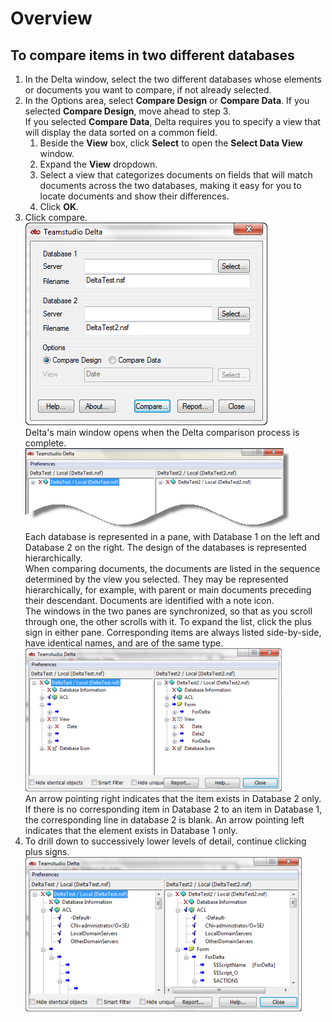 # Overview

## To compare items in two different databases
1. In the Delta window, select the two different databases whose elements or documents you want to compare, if not already selected.
2. In the Options area, select **Compare Design** or **Compare Data**. If you selected **Compare Design**, move ahead to step 3.  
   If you selected **Compare Data**, Delta requires you to specify a view that will display the data sorted on a common field.
    1. Beside the **View** box, click **Select** to open the **Select Data View** window.
    2. Expand the **View** dropdown.
    3. Select a view that categorizes documents on fields that will match documents across the two databases, making it easy for you to locate documents and show their differences.
    4. Click **OK**.
3. Click compare.  
   ![Select Db](img/comparing.png)  
   Delta's main window opens when the Delta comparison process is complete.  
   ![Main Window](img/comparing2.png)  
   Each database is represented in a pane, with Database 1 on the left and Database 2 on the right. The design of the databases is represented hierarchically.  
   When comparing documents, the documents are listed in the sequence determined by the view you selected. They may be represented hierarchically, for example, with parent or main documents preceding their descendant. Documents are identified with a note icon.  
   The windows in the two panes are synchronized, so that as you scroll through one, the other scrolls with it. To expand the list, click the plus sign in either pane. Corresponding items are always listed side-by-side, have identical names, and are of the same type.  
   ![Main Window](img/comparing3.png)  
   An arrow pointing right indicates that the item exists in Database 2 only. If there is no corresponding item in Database 2 to an item in Database 1, the corresponding line in database 2 is blank. An arrow pointing left indicates that the element exists in Database 1 only.
4. To drill down to successively lower levels of detail, continue clicking plus signs.
   ![Drill Down](img/comparing4.png)
